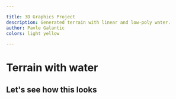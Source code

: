 ```yaml
---

title: 3D Graphics Project
description: Generated terrain with linear and low-poly water.
author: Pavle Galantic
colors: light yellow

---
```


Terrain with water
==================

## Let's see how this looks
